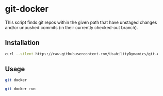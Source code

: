git-docker
============

This script finds git repos within the given path that have unstaged changes and/or unpushed commits (in their currently checked-out branch).


Installation
------------

```sh
curl --silent https://raw.githubusercontent.com/UsabilityDynamics/git-docker/master/bin/git-docker > /usr/local/bin/git-docker && chmod +x /usr/local/bin/git-docker
```

Usage
-----

```sh
git docker
```

```sh
git docker run
```
